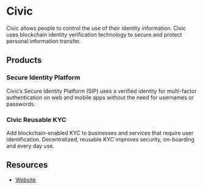 # Civic

Civic allows people to control the use of their identity information. Civic uses blockchain identity verification technology to secure and protect personal information transfer.

## Products

### Secure Identity Platform
Civic’s Secure Identity Platform (SIP) uses a verified identity for multi-factor authentication on web and mobile apps without the need for usernames or passwords.

### Civic Reusable KYC
Add blockchain-enabled KYC to businesses and services that require user identification. Decentralized, reusable KYC improves security, on-boarding and every day use.

## Resources
* [Website](https://www.civic.com/)
